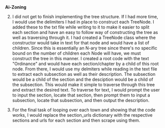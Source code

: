 **Ai-Zoning**

2. I did not get to finish implementing the tree structure. If I had more time, I would use the delimiters I had in place to construct each TreeNode. I added these to the txt file while writing to it to make it easier to split each section and have an easy to follow way of constructing the tree as well as traversing through it. I had created a TreeNode class where the constructor would take in text for that node and would have a list of children. Since this is essentially an N-ary tree since there's no specific bound on the number of children each Node will have, we must construct the tree in this manner. I created a root code with the text "Ordinance" and would have each section/chapter by a child of this root node. From there, I would use my delmiters while reading in the text file to extract each subsection as well as their description. The subsection would be a child of the section and the desciption would be a child of the subsection. This would make it simple to traverse through this tree and extract the desired text. To traverse for text, I would prompt the user to input the section, locate that section, then prompt them to input a subsection, locate that subsection, and then output the description.


3. For the final task of looping over each town and showing that the code works, I would replace the section_urls dictionary with the respective sections and urls for each section and then scrape using them.

